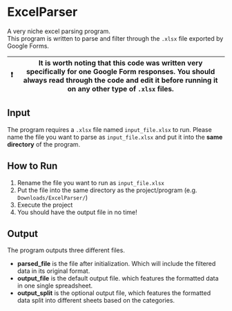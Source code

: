 # ExcelParser
A very niche excel parsing program.  
This program is written to parse and filter through the `.xlsx` file exported by Google Forms.


| ❗️  | It is worth noting that this code was written very specifically for one Google Form responses. You should always read through the code and edit it before running it on any other type of `.xlsx` files. |
|-----|-------------------------------------------------------------------------------------------------------------------------------------------------------------------------------------|

## Input
The program requires a `.xlsx` file named `input_file.xlsx` to run.
Please name the file you want to parse as `input_file.xlsx` and put it into the **same directory** of the program.

## How to Run
1. Rename the file you want to run as `input_file.xlsx`
2. Put the file into the same directory as the project/program (e.g. `Downloads/ExcelParser/`)
3. Execute the project
4. You should have the output file in no time!

## Output
The program outputs three different files.  
- **parsed_file** is the file after initialization. Which will include the filtered data in its original format.  
- **output_file** is the default output file. which features the formatted data in one single spreadsheet.  
- **output_split** is the optional output file, which features the formatted data split into different sheets based on the categories. 


